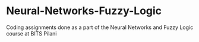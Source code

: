 # Neural-Networks-Fuzzy-Logic

Coding assignments done as a part of the Neural Networks and Fuzzy Logic course at BITS Pilani

